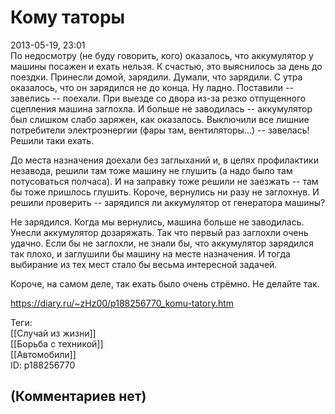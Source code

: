 Кому таторы
===========

  
2013-05-19, 23:01  
 По недосмотру (не буду говорить, кого) оказалось, что аккумулятор у машины посажен и ехать нельзя. К счастью, это выяснилось за день до поездки. Принесли домой, зарядили. Думали, что зарядили. С утра оказалось, что он зарядился не до конца. Ну ладно. Поставили -- завелись -- поехали. При выезде со двора из-за резко отпущенного сцепления машина заглохла. И больше не заводилась -- аккумулятор был слишком слабо заряжен, как оказалось. Выключили все лишние потребители электроэнергии (фары там, вентиляторы...) -- завелась! Решили таки ехать.   
   
 До места назначения доехали без заглыханий и, в целях профилактики незавода, решили там тоже машину не глушить (а надо было там потусоваться полчаса). И на заправку тоже решили не заезжать -- там бы тоже пришлось глушить. Короче, вернулись ни разу не заглохнув. И решили проверить -- зарядился ли аккумулятор от генератора машины?   
   
 Не зарядился. Когда мы вернулись, машина больше не заводилась. Унесли аккумулятор дозаряжать. Так что первый раз заглохли очень удачно. Если бы не заглохли, не знали бы, что аккумулятор зарядился так плохо, и заглушили бы машину на месте назначения. И тогда выбирание из тех мест стало бы весьма интересной задачей.   
   
 Короче, на самом деле, так ехать было очень стрёмно. Не делайте так.   
  
<https://diary.ru/~zHz00/p188256770_komu-tatory.htm>  
  
Теги:  
[[Случай из жизни]]  
[[Борьба с техникой]]  
[[Автомобили]]  
ID: p188256770  


(Комментариев нет)
------------------